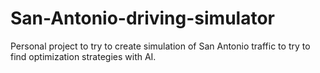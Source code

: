 # San-Antonio-driving-simulator
Personal project to try to create simulation of San Antonio traffic to try to find optimization strategies with AI.
